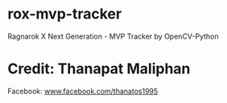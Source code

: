 # rox-mvp-tracker
Ragnarok X Next Generation - MVP Tracker by OpenCV-Python

# Credit: Thanapat Maliphan
Facebook: www.facebook.com/thanatos1995

